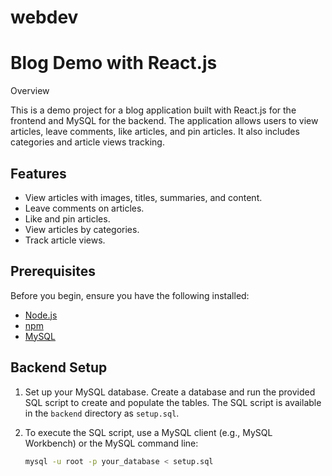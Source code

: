 # webdev
  # Blog Demo with React.js

Overview

This is a demo project for a blog application built with React.js for the frontend and MySQL for the backend. The application allows users to view articles, leave comments, like articles, and pin articles. It also includes categories and article views tracking.

## Features

- View articles with images, titles, summaries, and content.
- Leave comments on articles.
- Like and pin articles.
- View articles by categories.
- Track article views.

## Prerequisites

Before you begin, ensure you have the following installed:

- [Node.js](https://nodejs.org/)
- [npm](https://www.npmjs.com/)
- [MySQL](https://www.mysql.com/)

## Backend Setup

1. Set up your MySQL database. Create a database and run the provided SQL script to create and populate the tables. The SQL script is available in the `backend` directory as `setup.sql`.

2. To execute the SQL script, use a MySQL client (e.g., MySQL Workbench) or the MySQL command line:

   ```sh
   mysql -u root -p your_database < setup.sql
